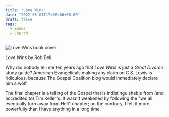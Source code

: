 ```yaml
---
title: "Love Wins"
date: "2022-05-01T17:00:00+00:00"
draft: false
tags:
  - Books
  - Church
---
```


![Love Wins book cover](https://robbell.com/wp-content/uploads/2021/04/love-wins.jpg)

*Love Wins* by Rob Bell.

Why did nobody tell me ten years ago that *Love Wins* is just a *Great Divorce* study guide?
American Evangelicals making any claim on C.S. Lewis is ridiculous, because The Gospel Coalition blog would immediately declare him a wolf.

The final chapter is a telling of the Gospel that is indistinguishable from (and accredited to) Tim Keller's. It wasn't weakened by following the "we all eventually turn away from Hell" chapter; on the contrary, I felt it more powerfully than I have anything in a long time.